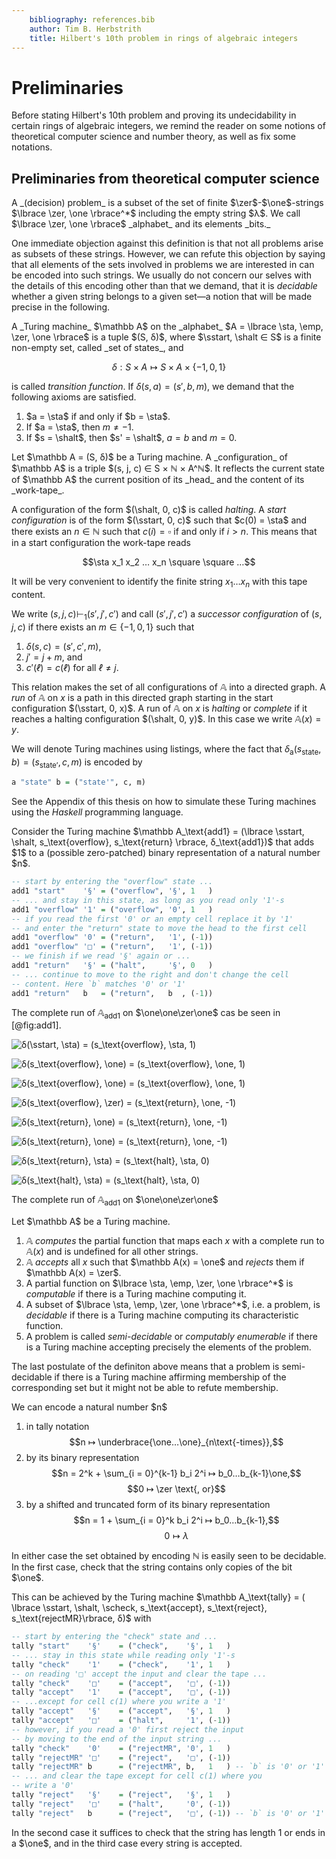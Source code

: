 ```yaml
---
    bibliography: references.bib
    author: Tim B. Herbstrith
    title: Hilbert's 10th problem in rings of algebraic integers
---
```


# Preliminaries

Before stating Hilbert's 10th problem and proving its undecidability in certain rings of algebraic integers, we remind the reader on some notions of theoretical computer science and number theory, as well as fix some notations.

## Preliminaries from theoretical computer science

<div class="Definition">
A _(decision) problem_ is a subset of the set of finite $\zer$-$\one$-strings $\lbrace \zer, \one \rbrace^*$ including the empty string $λ$. We call $\lbrace \zer, \one \rbrace$ _alphabet_ and its elements _bits._
</div>

One immediate objection against this definition is that not all problems arise as subsets of these strings.
However, we can refute this objection by saying that all elements of the sets involved in problems we are interested in can be encoded into such strings.
We usually do not concern our selves with the details of this encoding other than that we demand, that it is _decidable_ whether a given string belongs to a given set—a notion that will be made precise in the following.

<div class="Definition">
A _Turing machine_ $\mathbb A$ on the _alphabet_ $A =  \lbrace \sta, \emp, \zer, \one \rbrace$ is a tuple $(S, δ)$, where $\sstart, \shalt ∈ S$ is a finite non-empty set, called _set of states_, and

$$δ: S × A ↦ S × A × \lbrace -1, 0, 1 \rbrace$$

is called _transition function_. If $δ(s, a) = (s', b, m)$, we demand that the following axioms are satisfied.

1. $a = \sta$ if and only if $b = \sta$.
2. If $a = \sta$, then $m ≠ -1$.
3. If $s = \shalt$, then $s' = \shalt$, $a = b$ and $m = 0$.
</div>

<div class="Definition">
Let $\mathbb A = (S, δ)$ be a Turing machine. A _configuration_ of $\mathbb A$ is a triple $(s, j, c) ∈ S × ℕ × A^ℕ$. It reflects the current state of $\mathbb A$ the current position of its _head_ and the content of its _work-tape_.

A configuration of the form $(\shalt, 0, c)$ is called _halting_.
A _start configuration_ is of the form $(\sstart, 0, c)$ such that $c(0) = \sta$ and there exists an $n ∈ ℕ$ such that $c(i) = \square$ if and only if $i > n$.
This means that in a start configuration the work-tape reads

$$\sta x_1 x_2 … x_n \square \square …$$

It will be very convenient to identify the finite string $x_1…x_n$ with this tape content.

We write $(s, j, c) \vdash_1 (s', j', c')$ and call $(s', j', c')$ a _successor configuration_ of $(s, j, c)$ if there exists an $m ∈ \lbrace -1, 0, 1 \rbrace$ such that

1. $δ(s, c) = (s', c', m)$,
2. $j' = j + m$, and
3. $c'(ℓ) = c(ℓ)$ for all $ℓ ≠ j$.

This relation makes the set of all configurations of $\mathbb A$ into a directed graph. A _run_ of $\mathbb A$ on $x$ is a path in this directed graph starting in the start configuration $(\sstart, 0, x)$.
A run of $\mathbb A$ on $x$ is _halting_ or _complete_ if it reaches a halting configuration $(\shalt, 0, y)$.
In this case we write $\mathbb A (x) = y$.
</div>

We will denote Turing machines using listings, where the fact that $δ_\text{a} (s_\text{state}, b) = (s_\text{state'}, c, m)$ is encoded by

``` haskell
a "state" b = ("state'", c, m)
```

See the Appendix of this thesis on how to simulate these Turing machines using the _Haskell_ programming language.

<div class="Example">
Consider the Turing machine $\mathbb A_\text{add1} = (\lbrace \sstart, \shalt, s_\text{overflow}, s_\text{return} \rbrace, δ_\text{add1})$ that adds $1$ to a (possible zero-patched) binary representation of a natural number $n$.


``` haskell
-- start by entering the "overflow" state ...
add1 "start"    '§' = ("overflow", '§', 1   )
-- ... and stay in this state, as long as you read only '1'-s
add1 "overflow" '1' = ("overflow", '0', 1   )
-- if you read the first '0' or an empty cell replace it by '1'
-- and enter the "return" state to move the head to the first cell
add1 "overflow" '0' = ("return",   '1', (-1))
add1 "overflow" '□' = ("return",   '1', (-1))
-- we finish if we read '§' again or ...
add1 "return"   '§' = ("halt",     '§', 0   )
-- ... continue to move to the right and don't change the cell
-- content. Here `b` matches '0' or '1'
add1 "return"   b   = ("return",   b  , (-1))

```

The complete run of $\mathbb A_\text{add1}$ on $\one\one\zer\one$ cas be seen in [@fig:add1].

<div id="fig:add1">

![$δ(\sstart, \sta) = (s_\text{overflow}, \sta, 1)$](res/turing_add1_1.svg)

![$δ(s_\text{overflow}, \one) = (s_\text{overflow}, \one, 1)$](res/turing_add1_2.svg)

![$δ(s_\text{overflow}, \one) = (s_\text{overflow}, \one, 1)$](res/turing_add1_3.svg)

![$δ(s_\text{overflow}, \zer) = (s_\text{return}, \one, -1)$](res/turing_add1_4.svg)

![$δ(s_\text{return}, \one) = (s_\text{return}, \one, -1)$](res/turing_add1_5.svg)

![$δ(s_\text{return}, \one) = (s_\text{return}, \one, -1)$](res/turing_add1_6.svg)

![$δ(s_\text{return}, \sta) = (s_\text{halt}, \sta, 0)$](res/turing_add1_7.svg)

![$δ(s_\text{halt}, \sta) = (s_\text{halt}, \sta, 0)$](res/turing_add1_8.svg)

The complete run of $\mathbb A_\text{add1}$ on $\one\one\zer\one$
</div>

<div class="Definition">
Let $\mathbb A$ be a Turing machine.

1. $\mathbb A$ _computes_ the partial function that maps each $x$ with a complete run to $\mathbb A(x)$ and is undefined for all other strings.
2. $\mathbb A$ _accepts_ all $x$ such that $\mathbb A(x) = \one$ and _rejects_ them if $\mathbb A(x) = \zer$.
3. A partial function on $\lbrace \sta, \emp, \zer, \one \rbrace^*$ is _computable_ if there is a Turing machine computing it.
4. A subset of $\lbrace \sta, \emp, \zer, \one \rbrace^*$, i.e. a problem, is _decidable_ if there is a Turing machine computing its characteristic function.
5. A problem is called _semi-decidable_ or _computably enumerable_ if there is a Turing machine accepting precisely the elements of the problem.
</div>

The last postulate of the definiton above means that a problem is semi-decidable if there is a Turing machine affirming membership of the corresponding set but it might not be able to refute membership.

<div class="Example">
We can encode a natural number $n$

1. in tally notation
   $$n ↦ \underbrace{\one…\one}_{n\text{-times}},$$
2. by its binary representation
   $$n = 2^k + \sum_{i = 0}^{k-1} b_i 2^i ↦ b_0…b_{k-1}\one,$$
   $$0 ↦ \zer \text{, or}$$
3. by a shifted and truncated form of its binary representation
   $$n = 1 + \sum_{i = 0}^k b_i 2^i ↦ b_0…b_{k-1},$$
   $$0 ↦ λ$$

In either case the set obtained by encoding $ℕ$ is easily seen to be decidable. In the first case, check that the string contains only copies of the bit $\one$.

This can be achieved by the Turing machine $\mathbb A_\text{tally} = ( \lbrace \sstart, \shalt, \scheck, s_\text{accept}, s_\text{reject},  s_\text{rejectMR}\rbrace, δ)$ with

``` haskell
-- start by entering the "check" state and ...
tally "start"    '§'    = ("check",    '§', 1   )
-- ... stay in this state while reading only '1'-s
tally "check"    '1'    = ("check",    '1', 1   )
-- on reading '□' accept the input and clear the tape ...
tally "check"    '□'    = ("accept",   '□', (-1))
tally "accept"   '1'    = ("accept",   '□', (-1))
-- ...except for cell c(1) where you write a '1'
tally "accept"   '§'    = ("accept",   '§', 1   )
tally "accept"   '□'    = ("halt",     '1', (-1))
-- however, if you read a '0' first reject the input
-- by moving to the end of the input string ...
tally "check"    '0'    = ("rejectMR", '0', 1   )
tally "rejectMR" '□'    = ("reject",   '□', (-1))
tally "rejectMR" b      = ("rejectMR", b,   1   ) -- `b` is '0' or '1'
-- ... and clear the tape except for cell c(1) where you
-- write a '0'
tally "reject"   '§'    = ("reject",   '§', 1   )
tally "reject"   '□'    = ("halt",     '0', (-1))
tally "reject"   b      = ("reject",   '□', (-1)) -- `b` is '0' or '1'
```

In the second case it suffices to check that the string has length $1$ or ends in a $\one$, and in the third case every string is accepted.
</div>
